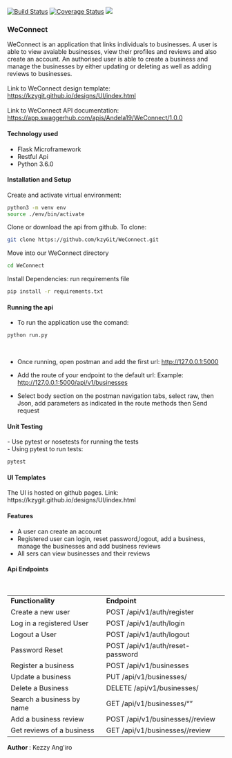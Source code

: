 [![Build Status](https://travis-ci.org/kzyGit/WeConnect.svg?branch=ft-pagination)](https://travis-ci.org/kzyGit/WeConnect)
[![Coverage Status](https://coveralls.io/repos/github/kzyGit/WeConnect/badge.svg?branch=challenge-3)](https://coveralls.io/github/kzyGit/WeConnect?branch=ft-challenge-3)
<a href="https://codeclimate.com/github/codeclimate/codeclimate/maintainability"><img src="https://api.codeclimate.com/v1/badges/a99a88d28ad37a79dbf6/maintainability" /></a>
<!-- <a href="https://codeclimate.com/github/codeclimate/codeclimate/test_coverage"><img src="https://api.codeclimate.com/v1/badges/a99a88d28ad37a79dbf6/test_coverage" /></a> -->

<h3>WeConnect</h3>

WeConnect is an application that links individuals to businesses. A user is able to view avaiable businesses, view their profiles and reviews and also create an account. An authorised user is able to create a business and manage the businesses by either updating or deleting as well as adding reviews to businesses.<br><br>
Link to WeConnect design template: https://kzygit.github.io/designs/UI/index.html<br><br>
Link to WeConnect API documentation: https://app.swaggerhub.com/apis/Andela19/WeConnect/1.0.0<br> 

<h4>Technology used</h4>
<ul>
  <li>Flask Microframework</li>
  <li>Restful Api</li>
  <li>Python 3.6.0</li>
 </ul>

<h4>Installation and Setup</h4>

Create and activate virtual environment:<br>

 ```sh
python3 -m venv env
source ./env/bin/activate 
 ```
Clone or download the api from github. To clone:<br>

```sh
git clone https://github.com/kzyGit/WeConnect.git
```
Move into our WeConnect directory <br>
 
 ```sh
 cd WeConnect
 ```
Install Dependencies: run requirements file<br>
 
 ```sh
 pip install -r requirements.txt
 ```
<h4>Running the api</h4>

- To run the application use the comand:<br>
```sh
python run.py
```
<br>

- Once running, open postman and add the first url: http://127.0.0.1:5000 <br>
- Add the route of your endpoint to the default url: Example: http://127.0.0.1:5000/api/v1/businesses <br>


- Select body section on the postman navigation tabs, select raw, then Json, add parameters as indicated in the route methods then Send request


<h4>Unit Testing</h4>
  - Use pytest or nosetests for running the tests<br>
  - Using pytest to run tests:<br>

  ```sh
  pytest
  ```

<h4>UI Templates</h4>
The UI is hosted on github pages. Link: https://kzygit.github.io/designs/UI/index.html

<h4>Features</h4>

  <ul>
  <li>A user can create an account</li>
  <li>Registered user can login, reset password,logout, add a business, manage the businesses and add business reviews</li>
  <li>All sers can view businesses and their reviews</li>
  </ul>

<h4> Api Endpoints </h4>
<br>
<table>
  <tr><td><b>Functionality</b></td><td><b>Endpoint</b></td></tr>

<tr><td>Create a new user</td><td>POST /api/v1/auth/register</td></tr>
<tr><td>Log in a registered User</td><td>POST /api/v1/auth/login</td></tr>
<tr><td>Logout a User</td><td>POST /api/v1/auth/logout</td></tr>
<tr><td>Password Reset</td><td>POST /api/v1/auth/reset-password</td></tr>
<tr><td>Register a business</td><td>POST /api/v1/businesses</td></tr>
<tr><td>Update a business</td><td>PUT /api/v1/businesses/<businessId></td></tr>
<tr><td>Delete a Business</td><td>DELETE /api/v1/businesses/<businessId></td></tr>
<tr><td>Search a business by name</td><td>GET /api/v1/businesses/<q></td></tr>
<tr><td>Add a business review</td><td>POST /api/v1/businesses/<businessId>/review</td></tr>
<tr><td>Get reviews of a business</td><td>GET /api/v1/businesses/<businessId>/review</td></tr>

</table>

<b> Author </b>: Kezzy Ang'iro





